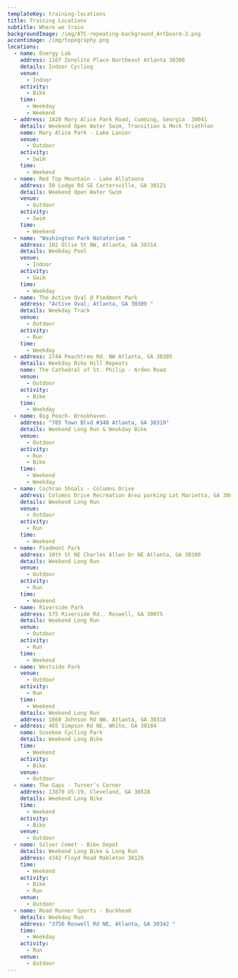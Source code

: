 ```yaml
---
templateKey: training-locations
title: Training Locations
subtitle: Where we train
backgroundImage: /img/ATC-repeating-background_Artboard-2.png
accentimage: /img/topography.png
locations:
  - name: Energy Lab
    address: 1167 Zonolite Place Northeast Atlanta 30306
    details: Indoor Cycling
    venue:
      - Indoor
    activity:
      - Bike
    time:
      - Weekday
      - Weekend
  - address: 1820 Mary Alice Park Road; Cumming, Georgia  30041
    details: Weekend Open Water Swim, Transition & Mock Triathlon
    name: Mary Alice Park - Lake Lanier
    venue:
      - Outdoor
    activity:
      - Swim
    time:
      - Weekend
  - name: Red Top Mountain - Lake Allatoona
    address: 50 Lodge Rd SE Cartersville, GA 30121
    details: Weekend Open Water Swim
    venue:
      - Outdoor
    activity:
      - Swim
    time:
      - Weekend
  - name: "Washington Park Natatorium "
    address: 102 Ollie St NW, Atlanta, GA 30314
    details: Weekday Pool
    venue:
      - Indoor
    activity:
      - Swim
    time:
      - Weekday
  - name: The Active Oval @ Piedmont Park
    address: "Active Oval, Atlanta, GA 30309 "
    details: Weekday Track
    venue:
      - Outdoor
    activity:
      - Run
    time:
      - Weekday
  - address: 2744 Peachtree Rd. NW Atlanta, GA 30305
    details: Weekday Bike Hill Repeats
    name: The Cathedral of St. Philip - Arden Road
    venue:
      - Outdoor
    activity:
      - Bike
    time:
      - Weekday
  - name: Big Peach- Brookhaven
    address: "705 Town Blvd #340 Atlanta, GA 30319"
    details: Weekend Long Run & Weekday Bike
    venue:
      - Outdoor
    activity:
      - Run
      - Bike
    time:
      - Weekend
      - Weekday
  - name: Cochran Shoals - Columns Drive
    address: Columns Drive Recreation Area parking Lot Marietta, GA 30067
    details: Weekend Long Run
    venue:
      - Outdoor
    activity:
      - Run
    time:
      - Weekend
  - name: Piedmont Park
    address: 10th St NE Charles Allen Dr NE Atlanta, GA 30309
    details: Weekend Long Run
    venue:
      - Outdoor
    activity:
      - Run
    time:
      - Weekend
  - name: Riverside Park
    address: 575 Riverside Rd., Roswell, GA 30075
    details: Weekend Long Run
    venue:
      - Outdoor
    activity:
      - Run
    time:
      - Weekend
  - name: Westside Park
    venue:
      - Outdoor
    activity:
      - Run
    time:
      - Weekend
    details: Weekend Long Run
    address: 1660 Johnson Rd NW, Atlanta, GA 30318
  - address: 465 Simpson Rd NE, White, GA 30184
    name: Sosebee Cycling Park
    details: Weekend Long Bike
    time:
      - Weekend
    activity:
      - Bike
    venue:
      - Outdoor
  - name: The Gaps - Turner’s Corner
    address: 13870 US-19, Cleveland, GA 30528
    details: Weekend Long Bike
    time:
      - Weekend
    activity:
      - Bike
    venue:
      - Outdoor
  - name: Silver Comet - Bike Depot
    details: Weekend Long Bike & Long Run
    address: 4342 Floyd Road Mableton 30126
    time:
      - Weekend
    activity:
      - Bike
      - Run
    venue:
      - Outdoor
  - name: Road Runner Sports - Buckhead
    details: Weekday Run
    address: "3756 Roswell Rd NE, Atlanta, GA 30342 "
    time:
      - Weekday
    activity:
      - Run
    venue:
      - Outdoor
---
```

